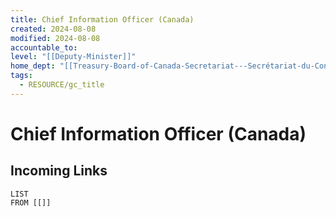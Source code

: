 ```yaml
---
title: Chief Information Officer (Canada)
created: 2024-08-08
modified: 2024-08-08
accountable_to: 
level: "[[Deputy-Minister]]"
home_dept: "[[Treasury-Board-of-Canada-Secretariat---Secrétariat-du-Conseil-du-Trésor-du-Canada---TBS---SCT]]"
tags:
  - RESOURCE/gc_title
---
```

# Chief Information Officer (Canada)
## Incoming Links
```dataview
LIST
FROM [[]]
```